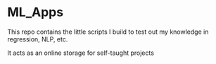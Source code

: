 # ML_Apps

This repo contains the little scripts I build to test out my knowledge in regression, NLP, etc.

It acts as an online storage for self-taught projects

